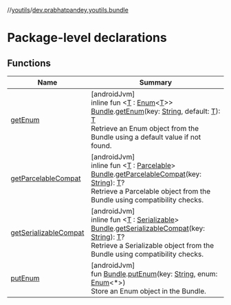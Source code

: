 //[youtils](../../index.md)/[dev.prabhatpandey.youtils.bundle](index.md)

# Package-level declarations

## Functions

| Name | Summary |
|---|---|
| [getEnum](get-enum.md) | [androidJvm]<br>inline fun &lt;[T](get-enum.md) : [Enum](https://kotlinlang.org/api/latest/jvm/stdlib/kotlin/-enum/index.html)&lt;[T](get-enum.md)&gt;&gt; [Bundle](https://developer.android.com/reference/kotlin/android/os/Bundle.html).[getEnum](get-enum.md)(key: [String](https://kotlinlang.org/api/latest/jvm/stdlib/kotlin/-string/index.html), default: [T](get-enum.md)): [T](get-enum.md)<br>Retrieve an Enum object from the Bundle using a default value if not found. |
| [getParcelableCompat](get-parcelable-compat.md) | [androidJvm]<br>inline fun &lt;[T](get-parcelable-compat.md) : [Parcelable](https://developer.android.com/reference/kotlin/android/os/Parcelable.html)&gt; [Bundle](https://developer.android.com/reference/kotlin/android/os/Bundle.html).[getParcelableCompat](get-parcelable-compat.md)(key: [String](https://kotlinlang.org/api/latest/jvm/stdlib/kotlin/-string/index.html)): [T](get-parcelable-compat.md)?<br>Retrieve a Parcelable object from the Bundle using compatibility checks. |
| [getSerializableCompat](get-serializable-compat.md) | [androidJvm]<br>inline fun &lt;[T](get-serializable-compat.md) : [Serializable](https://developer.android.com/reference/kotlin/java/io/Serializable.html)&gt; [Bundle](https://developer.android.com/reference/kotlin/android/os/Bundle.html).[getSerializableCompat](get-serializable-compat.md)(key: [String](https://kotlinlang.org/api/latest/jvm/stdlib/kotlin/-string/index.html)): [T](get-serializable-compat.md)?<br>Retrieve a Serializable object from the Bundle using compatibility checks. |
| [putEnum](put-enum.md) | [androidJvm]<br>fun [Bundle](https://developer.android.com/reference/kotlin/android/os/Bundle.html).[putEnum](put-enum.md)(key: [String](https://kotlinlang.org/api/latest/jvm/stdlib/kotlin/-string/index.html), enum: [Enum](https://kotlinlang.org/api/latest/jvm/stdlib/kotlin/-enum/index.html)&lt;*&gt;)<br>Store an Enum object in the Bundle. |
